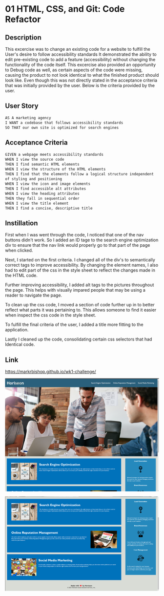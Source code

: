 # 01 HTML, CSS, and Git: Code Refactor

## Description
This excercise was to change an existing code for a website to fulfill the User's desire to follow accessibility standards
It demonstrated the ability to edit pre-existing code to add a feature (accessibility) without changing the functionality of the code itself.
This excercise also provided an opportunity to Debug code as well, as certain aspects of the code were missing, causing the product to not look identical to what the finished product should look like. Even though this was not directly stated in the acceptance criteria that was initially provided by the user. 
Below is the criteria provided by the user.


## User Story

```
AS A marketing agency
I WANT a codebase that follows accessibility standards
SO THAT our own site is optimized for search engines
```

## Acceptance Criteria

```
GIVEN a webpage meets accessibility standards
WHEN I view the source code
THEN I find semantic HTML elements
WHEN I view the structure of the HTML elements
THEN I find that the elements follow a logical structure independent of styling and positioning
WHEN I view the icon and image elements
THEN I find accessible alt attributes
WHEN I view the heading attributes
THEN they fall in sequential order
WHEN I view the title element
THEN I find a concise, descriptive title
```

## Instillation

First when I was went through the code, I noticed that one of the nav buttons didn't work. So I added an ID tage to the search engine optimization div to ensure that the nav link would properly go to that part of the page when clicked. 

Next, I started on the first criteria. I changed all of the div's to semantically correct tags to improve accessibility. By changing the element names, I also had to edit part of the css in the style sheet to reflect the changes made in the HTML code.

Further improving accessibility, I added alt tags to the pictures throughout the page. This helps with visually impared people that may be using a reader to navigate the page.

To clean up the css code, I moved a section of code further up in to better reflect what parts it was pertaining to. This allows someone to find it easier when inspect the css code in the style sheet.

To fulfill the final criteria of the user, I added a title more fitting to the application.

Lastly I cleaned up the code, consolidating certain css selectors that had Identical code.

## Link 

https://markrbishop.github.io/wk1-challenge/

![Screenshot1](https://github.com/MarkRBishop/wk1-challenge/blob/main/wk1-challenge-ss1.png)

![Screenshot2](https://github.com/MarkRBishop/wk1-challenge/blob/main/wk1-challenge-ss2.png)